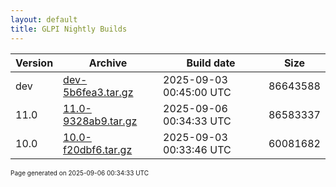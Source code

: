 ```yaml
---
layout: default
title: GLPI Nightly Builds
---
```


Version|Archive|Build date|Size
---|---|---|---
dev|[dev-5b6fea3.tar.gz](dev-5b6fea3.tar.gz)|2025-09-03 00:45:00 UTC|86643588
11.0|[11.0-9328ab9.tar.gz](11.0-9328ab9.tar.gz)|2025-09-06 00:34:33 UTC|86583337
10.0|[10.0-f20dbf6.tar.gz](10.0-f20dbf6.tar.gz)|2025-09-03 00:33:46 UTC|60081682

<font size="1">Page generated on 2025-09-06 00:34:33 UTC</font>

